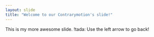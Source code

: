 ```yaml
---
layout: slide
title: "Welcome to our Contrarymotion's slide!"
---
```

This is my more awesome slide. !tada:
Use the left arrow to go back!
